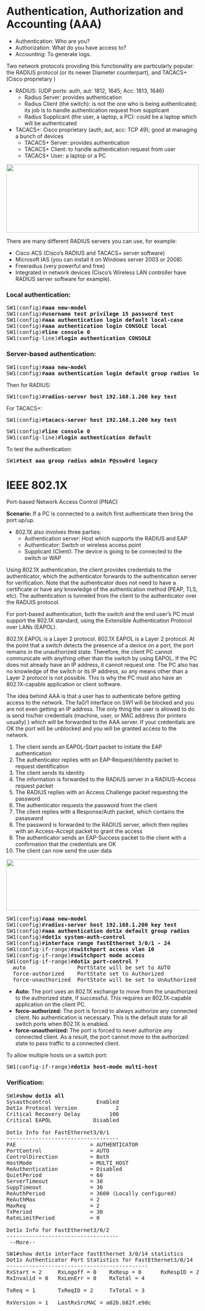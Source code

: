 # Authentication, Authorization and Accounting (AAA)
* Authentication: Who are you?
* Authorization: What do you have access to?
* Accounting: To generate logs.

Two network protocols providing this functionality are particularly popular: the RADIUS protocol (or its newer Diameter counterpart), and TACACS+ (Cisco proprietary )
* RADIUS: (UDP ports: auth, aut: 1812, 1645; Acc: 1813, 1646)
  * Radius Server: provides authentication
  * Radius Client (the switch): is not the one who is being authenticated; its job is to handle authentication request from supplicant
  * Radius Supplicant (the user, a laptop, a PC): could be a laptop which will be authenticated
* TACACS+: Cisco proprietary (auth, aut, acc: TCP 49); good at managing a bunch of devices
  * TACACS+ Server: provides authentication
  * TACACS+ Client: to handle authentication request from user
  * TACACS+ User: a laptop or a PC

<img src="https://user-images.githubusercontent.com/31813625/32981632-13806ec0-cc46-11e7-9b6c-4b3f5ba64c22.png" width="504" height="179" />

There are many different RADIUS servers you can use, for example:
* Cisco ACS (Cisco’s RADIUS and TACACS+ server software)
* Microsoft IAS (you can install it on Windows server 2003 or 2008).
* Freeradius (very powerful and free)
* Integrated in network devices (Cisco’s Wireless LAN controller have RADIUS server software for example).

### Local authentication:
<pre>
SW1(config)#<b>aaa new-model</b>
SW1(config)#<b>username test privilege 15 password test</b>
SW1(config)#<b>aaa authentication login default local-case</b>
SW1(config)#<b>aaa authentication login CONSOLE local</b>
SW1(config)#<b>line console 0</b>
SW1(config-line)#<b>login authentication CONSOLE</b></pre>

### Server-based authentication:
<pre>
SW1(config)#<b>aaa new-model</b>
SW1(config)#<b>aaa authentication login default group radius local</b></pre>
Then for RADIUS:
<pre>
SW1(config)#<b>radius-server host 192.168.1.200 key test</b></pre>
For TACACS+:
<pre>
SW1(config)#<b>tacacs-server host 192.168.1.200 key test</b></pre>
<pre>
SW1(config)#<b>line console 0</b>
SW1(config-line)#<b>login authentication default</b></pre>
To test the authentication:
<pre>
SW1#<b>test aaa group radius admin P@ssw0rd legacy</b></pre>

# IEEE 802.1X
Port-based Network Access Control (PNAC)

**Scenario:** If a PC is connected to a switch first authenticate then bring the port up/up.

* 802.1X also involves three parties:
  * Authentication server: Host which supports the RADIUS and EAP
  * Authenticator: Switch or wireless access point
  * Supplicant (Client): The device is going to be connected to the switch or WAP
  
Using 802.1X authentication, the client provides credentials to the authenticator, which the authenticator forwards to the authentication server for verification. Note that the authenticator does not need to have a certificate or have any knowledge
of the authentication method (PEAP, TLS, etc). The authentication is tunneled from the client to the authenticator over the
RADUIS protocol.

For port-based authentication, both the switch and the end user’s PC must support the
802.1X standard, using the Extensible Authentication Protocol over LANs (EAPOL).

802.1X EAPOL is a Layer 2 protocol. 802.1X EAPOL is a Layer 2 protocol. At the point that a switch detects the presence
of a device on a port, the port remains in the unauthorized state. Therefore, the client
PC cannot communicate with anything other than the switch by using EAPOL. If the PC
does not already have an IP address, it cannot request one. The PC also has no knowledge
of the switch or its IP address, so any means other than a Layer 2 protocol is not possible.
This is why the PC must also have an 802.1X-capable application or client software.

The idea behind AAA is that a user has to authenticate before getting access to the network. The fa0/1 interface on SW1 will be blocked and you are not even getting an IP address. The only thing the user is allowed to do is send his/her credentials (machine, user, or MAC address (for printers usually) ) which will be forwarded to the AAA server. If your credentials are OK the port will be unblocked and you will be granted access to the network.
1. The client sends an EAPOL-Start packet to initiate the EAP authentication
2. The authenticator replies with an EAP-Request/Identity packet to request identification
3. The client sends its identity
4. The information is forwarded to the RADIUS server in a RADIUS-Access request packet
5. The RADIUS replies with an Access Challenge packet requesting the password
6. The authenticator requests the password from the client
7. The client replies with a Response/Auth packet, which contains the pasasword
8. The password is forwarded to the RADIUS server, which then replies with an Access-Accept packet to grant the access
9. The authenticator sends an EAP-Success packet to the client with a confirmation that the credentials are OK
10. The client can now send the user data

<img src="https://user-images.githubusercontent.com/31813625/32982677-3fd7e308-cc56-11e7-9198-8cce2f610ee1.png" width="528" height="134" />

<pre>
SW1(config)#<b>aaa new-model</b>
SW1(config)#<b>radius-server host 192.168.1.200 key test</b>
SW1(config)#<b>aaa authentication dot1x default group radius</b>
SW1(config)#<b>dot1x system-auth-control</b>
SW1(config)#<b>interface range fastEthernet 3/0/1 - 24</b>
SW1(config-if-range)#<b>switchport access vlan 10</b>
SW1(config-if-range)#<b>switchport mode access</b>
SW1(config-if-range)#<b>dot1x port-control ?</b>
  auto                PortState will be set to AUTO
  force-authorized    PortState set to Authorized
  force-unauthorized  PortState will be set to UnAuthorized
</pre>
* **Auto:** The port uses an 802.1X exchange to move from the unauthorized
to the authorized state, if successful. This requires an 802.1X-capable
application on the client PC.
* **force-authorized:** The port is forced to always authorize any connected
client. No authentication is necessary. This is the default state for all
switch ports when 802.1X is enabled.
* **force-unauthorized:** The port is forced to never authorize any connected
client. As a result, the port cannot move to the authorized state to pass
traffic to a connected client.

To allow multiple hosts on a switch port:
<pre>
SW1(config-if-range)#<b>dot1x host-mode multi-host</b></pre>

### Verification:
<pre>
SW1#<b>show dot1x all</b>
Sysauthcontrol              Enabled
Dot1x Protocol Version            2
Critical Recovery Delay         100
Critical EAPOL             Disabled

Dot1x Info for FastEthernet3/0/1
-----------------------------------
PAE                       = AUTHENTICATOR
PortControl               = AUTO
ControlDirection          = Both
HostMode                  = MULTI_HOST
ReAuthentication          = Disabled
QuietPeriod               = 60
ServerTimeout             = 30
SuppTimeout               = 30
ReAuthPeriod              = 3600 (Locally configured)
ReAuthMax                 = 2
MaxReq                    = 2
TxPeriod                  = 30
RateLimitPeriod           = 0

Dot1x Info for FastEthernet3/0/2
-----------------------------------
 --More--
</pre>

<pre>
SW1#show dot1x interface fastEthernet 3/0/14 statistics
Dot1x Authenticator Port Statistics for FastEthernet3/0/14
--------------------------------------------
RxStart = 2     RxLogoff = 0    RxResp = 0      RxRespID = 2
RxInvalid = 0   RxLenErr = 0    RxTotal = 4

TxReq = 1       TxReqID = 2     TxTotal = 3

RxVersion = 1   LastRxSrcMAC = a02b.b82f.e9dc
</pre>
